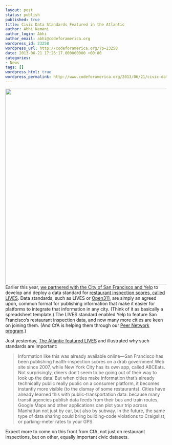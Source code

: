 ```yaml
---
layout: post
status: publish
published: true
title: Civic Data Standards Featured in the Atlantic
author: Abhi Nemani
author_login: Abhi
author_email: abhi@codeforamerica.org
wordpress_id: 23258
wordpress_url: http://codeforamerica.org/?p=23258
date: 2013-06-21 17:26:17.000000000 +00:00
categories:
- News
tags: []
wordpress_html: true
wordpress_permalink: http://www.codeforamerica.org/2013/06/21/civic-data-standard-featured-in-the-atlantic/
---
```


<p><a href="http://codeforamerica.org/wp-content/uploads/2013/06/atlantic-LIVES.png"><img alt="" class="aligncenter size-full wp-image-23259" src="http://codeforamerica.org/wp-content/uploads/2013/06/atlantic-LIVES.png" title="atlantic - LIVES" width="610"/></a>Earlier this year, <a href="http://codeforamerica.org/2013/01/17/foodies-and-open-data-enthusiasts-rejoice/">we partnered with the City of San Francisco and Yelp</a> to develop and deploy a data standard for <a href="http://foodinspectiondata.us/">restaurant inspection scores, called LIVES</a>. Data standards, such as LIVES or <a href="http://open311.org">Open311</a>, are simply an agreed upon, common format for publishing information that make it easier for platforms to integrate that information in any city. (Think of it as basically a spreadsheet template.) The LIVES standard enabled Yelp to feature San Francisco’s restaurant inspection data, and now many more cities are keen on joining them. (And CfA is helping them through our <a href="http://peernetwork.in">Peer Network program</a>.) </p>
<p>Just yesterday, <a href="http://www.theatlantic.com/magazine/archive/2013/07/youll-never-throw-up-in-this-town-again/309383/">The Atlantic featured LIVES</a> and illustrated why such standards are important: </p>
<blockquote><p>Information like this was already available online—San Francisco has been publishing health-inspection scores on a drab government Web site since 2007, while New York City has its own app, called ABCEats. Not surprisingly, diners don’t seem to be going out of their way to look up the data. But when cities make information that’s already technically public really public on a consumer platform, it becomes instantly more visible (to the dismay of some restaurants). Cities have already learned this with public-transportation data: because many transit agencies publish data feeds from their bus and train routes, Google Maps and other applications can plot your trip across Manhattan not just by car, but also by subway. In the future, the same type of data sharing could bring building-code violations to Craigslist, or parking-meter rates to your GPS.
</p></blockquote>
<p>Expect more to come on this front from CfA, not just on restaurant inspections, but on other, equally important civic datasets.</p>
